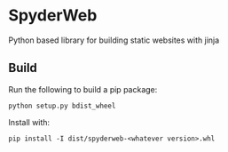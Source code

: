 # SpyderWeb
Python based library for building static websites with jinja

## Build
Run the following to build a pip package:

    python setup.py bdist_wheel

Install with:

    pip install -I dist/spyderweb-<whatever version>.whl